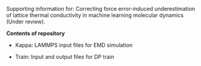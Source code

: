 Supporting information for: Correcting force error-induced underestimation of lattice thermal conductivity in machine learning molecular dynamics (Under review).

**Contents of repository**

- Kappa: LAMMPS input files for EMD simulation

- Train: Input and output files for DP train